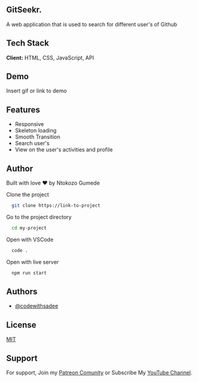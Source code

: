 
## GitSeekr.

A web application that is used to search for different user's of Github

## Tech Stack

**Client:** HTML, CSS, JavaScript, API

## Demo

Insert gif or link to demo

## Features

- Responsive 
- Skeleton loading
- Smooth Transition
- Search user's
- View on the user's activities and profile

## Author
Built with love ❤️ by Ntokozo Gumede


Clone the project

```bash
  git clone https://link-to-project
```

Go to the project directory

```bash
  cd my-project
```

Open with VSCode

```bash
  code .
```

Open with live server

```bash
  npm run start
```


## Authors

- [@codewithsadee](https://www.github.com/codewithsadee)

## License

[MIT](https://choosealicense.com/licenses/mit/)

## Support

For support, Join my [Patreon Comunity](https://www.patreon.com/codewithsadee/membership) or Subscribe My [YouTube Channel](https://youtube.com/@codewithsadee).
